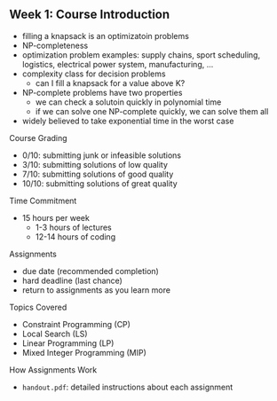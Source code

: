 ## Week 1: Course Introduction

- filling a knapsack is an optimizatoin problems
- NP-completeness
- optimization problem examples: supply chains, sport scheduling, logistics, electrical power system, manufacturing, ...
- complexity class for decision problems
    - can I fill a knapsack for a value above K?
- NP-complete problems have two properties
    - we can check a solutoin quickly in polynomial time
    - if we can solve one NP-complete quickly, we can solve them all
- widely believed to take exponential time in the worst case

Course Grading

- 0/10: submitting junk or infeasible solutions
- 3/10: submitting solutions of low quality
- 7/10: submitting solutions of good quality
- 10/10: submitting solutions of great quality

Time Commitment

- 15 hours per week
    - 1-3 hours of lectures
    - 12-14 hours of coding

Assignments
- due date (recommended completion)
- hard deadline (last chance)
- return to assignments as you learn more

Topics Covered
- Constraint Programming (CP)
- Local Search (LS)
- Linear Programming (LP)
- Mixed Integer Programming (MIP)

How Assignments Work
- `handout.pdf`: detailed instructions about each assignment